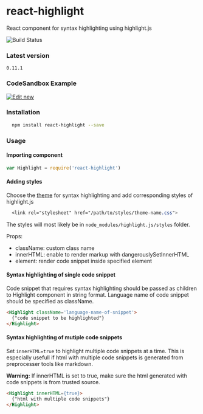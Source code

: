 # react-highlight

React component for syntax highlighting using highlight.js

![Build Status](https://travis-ci.org/akiran/react-highlight.svg?branch=master)

### Latest version

`0.11.1`

### CodeSandbox Example

[![Edit new](https://codesandbox.io/static/img/play-codesandbox.svg)](https://codesandbox.io/s/5kz6kyprxp)

### Installation

```bash
  npm install react-highlight --save
```

### Usage

#### Importing component

```js
var Highlight = require('react-highlight')
```

#### Adding styles

Choose the [theme](https://highlightjs.org/static/demo/) for syntax highlighting and add corresponding styles of highlight.js

```css
  <link rel="stylesheet" href="/path/to/styles/theme-name.css">
```

The styles will most likely be in `node_modules/highlight.js/styles` folder.

Props:

* className: custom class name
* innerHTML: enable to render markup with dangerouslySetInnerHTML
* element: render code snippet inside specified element

#### Syntax highlighting of single code snippet

Code snippet that requires syntax highlighting should be passed as children to Highlight component in string format. Language name of code snippet should be specified as className.

```html
<Highlight className='language-name-of-snippet'>
  {"code snippet to be highlighted"}
</Highlight>
```

#### Syntax highlighting of mutiple code snippets

Set `innerHTML=true` to highlight multiple code snippets at a time.
This is especially usefull if html with multiple code snippets is generated from preprocesser tools like markdown.

**Warning:** If innerHTML is set to true, make sure the html generated with code snippets is from trusted source.

```html
<Highlight innerHTML={true}>
  {"html with multiple code snippets"}
</Highlight>
```
